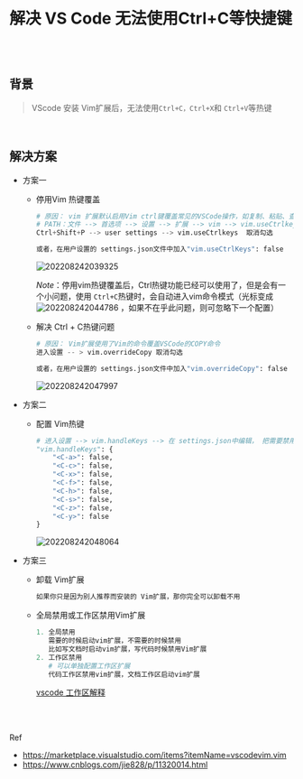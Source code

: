 # 解决 VS Code 无法使用Ctrl+C等快捷键

</br>
</br>

## 背景

> VScode 安装 Vim扩展后，无法使用`Ctrl+C，Ctrl+X`和 `Ctrl+V`等热键

</br>

## 解决方案

* 方案一

  * 停用Vim 热键覆盖
  
    ```python
    # 原因： vim 扩展默认启用Vim ctrl键覆盖常见的VSCode操作，如复制、粘贴、查找等;
    # PATH：文件 --> 首选项 --> 设置 --> 扩展 --> vim --> vim.useCtrlkeys
    Ctrl+Shift+P --> user settings --> vim.useCtrlkeys  取消勾选

    或者，在用户设置的 settings.json文件中加入"vim.useCtrlKeys": false
    ```

    ![202208242039325](https://gitee.com/librarookie/picgo/raw/master/img/202208242039325.png "202208242039325")

    *Note*：停用vim热键覆盖后，Ctrl热键功能已经可以使用了，但是会有一个小问题，使用 `Ctrl+C`热键时，会自动进入vim命令模式（光标变成![202208242044786](https://gitee.com/librarookie/picgo/raw/master/img/202208242044786.png "202208242044786") ，如果不在乎此问题，则可忽略下一个配置）

  * 解决 Ctrl + C热键问题

    ```python
    # 原因： Vim扩展使用了Vim的命令覆盖VSCode的COPY命令
    进入设置 -- > vim.overrideCopy 取消勾选

    或者，在用户设置的 settings.json文件中加入"vim.overrideCopy": false
    ```

    ![202208242047997](https://gitee.com/librarookie/picgo/raw/master/img/202208242047997.png "202208242047997")

* 方案二

  * 配置 Vim热键

      ```python
      # 进入设置 --> vim.handleKeys --> 在 settings.json中编辑， 把需要禁用Vim的热解以json格式写入vim.handleKeys中即可，如：
      "vim.handleKeys": {
          "<C-a>": false,
          "<C-c>": false,
          "<C-x>": false,
          "<C-f>": false,
          "<C-h>": false,
          "<C-s>": false,
          "<C-z>": false,
          "<C-y>": false
      }
      ```

      ![202208242048064](https://gitee.com/librarookie/picgo/raw/master/img/202208242048064.png "202208242048064")

* 方案三
  * 卸载 Vim扩展

    ```python
    如果你只是因为别人推荐而安装的 Vim扩展，那你完全可以卸载不用
    ```

  * 全局禁用或工作区禁用Vim扩展

    ```python
    1. 全局禁用
       需要的时候启动vim扩展，不需要的时候禁用
       比如写文档时启动vim扩展，写代码时候禁用Vim扩展
    2. 工作区禁用
       # 可以单独配置工作区扩展
       代码工作区禁用vim扩展，文档工作区启动vim扩展
    ```

    [vscode 工作区解释](https://zhuanlan.zhihu.com/p/54770077 "点击跳转")

</br>
</br>

Ref

* <https://marketplace.visualstudio.com/items?itemName=vscodevim.vim>
* <https://www.cnblogs.com/jie828/p/11320014.html>

